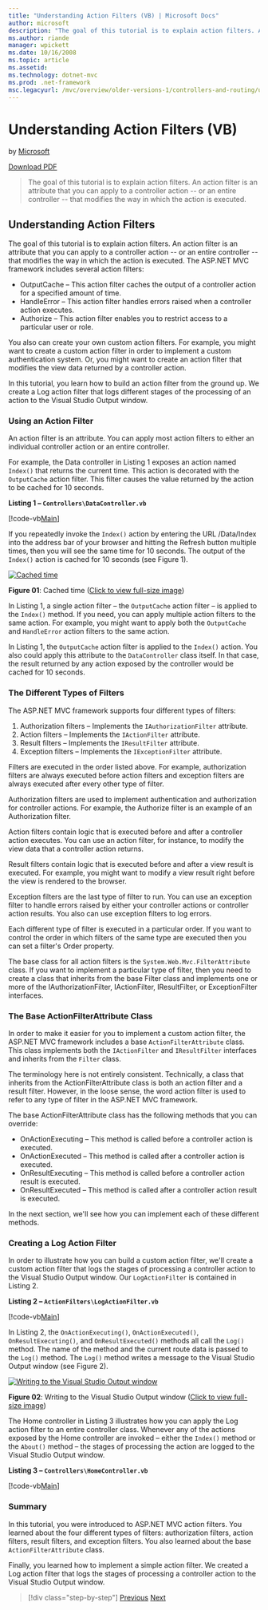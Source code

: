 ```yaml
---
title: "Understanding Action Filters (VB) | Microsoft Docs"
author: microsoft
description: "The goal of this tutorial is to explain action filters. An action filter is an attribute that you can apply to a controller action -- or an entire controller..."
ms.author: riande
manager: wpickett
ms.date: 10/16/2008
ms.topic: article
ms.assetid: 
ms.technology: dotnet-mvc
ms.prod: .net-framework
msc.legacyurl: /mvc/overview/older-versions-1/controllers-and-routing/understanding-action-filters-vb
---
```

Understanding Action Filters (VB)
====================
by [Microsoft](https://github.com/microsoft)

[Download PDF](http://download.microsoft.com/download/e/f/3/ef3f2ff6-7424-48f7-bdaa-180ef64c3490/ASPNET_MVC_Tutorial_14_VB.pdf)

> The goal of this tutorial is to explain action filters. An action filter is an attribute that you can apply to a controller action -- or an entire controller -- that modifies the way in which the action is executed.


## Understanding Action Filters

The goal of this tutorial is to explain action filters. An action filter is an attribute that you can apply to a controller action -- or an entire controller -- that modifies the way in which the action is executed. The ASP.NET MVC framework includes several action filters:

- OutputCache – This action filter caches the output of a controller action for a specified amount of time.
- HandleError – This action filter handles errors raised when a controller action executes.
- Authorize – This action filter enables you to restrict access to a particular user or role.

You also can create your own custom action filters. For example, you might want to create a custom action filter in order to implement a custom authentication system. Or, you might want to create an action filter that modifies the view data returned by a controller action.

In this tutorial, you learn how to build an action filter from the ground up. We create a Log action filter that logs different stages of the processing of an action to the Visual Studio Output window.

### Using an Action Filter

An action filter is an attribute. You can apply most action filters to either an individual controller action or an entire controller.

For example, the Data controller in Listing 1 exposes an action named `Index()` that returns the current time. This action is decorated with the `OutputCache` action filter. This filter causes the value returned by the action to be cached for 10 seconds.

**Listing 1 – `Controllers\DataController.vb`**

[!code-vb[Main](understanding-action-filters-vb/samples/sample1.vb)]

If you repeatedly invoke the `Index()` action by entering the URL /Data/Index into the address bar of your browser and hitting the Refresh button multiple times, then you will see the same time for 10 seconds. The output of the `Index()` action is cached for 10 seconds (see Figure 1).


[![Cached time](understanding-action-filters-vb/_static/image2.png)](understanding-action-filters-vb/_static/image1.png)

**Figure 01**: Cached time ([Click to view full-size image](understanding-action-filters-vb/_static/image3.png))


In Listing 1, a single action filter – the `OutputCache` action filter – is applied to the `Index()` method. If you need, you can apply multiple action filters to the same action. For example, you might want to apply both the `OutputCache` and `HandleError` action filters to the same action.

In Listing 1, the `OutputCache` action filter is applied to the `Index()` action. You also could apply this attribute to the `DataController` class itself. In that case, the result returned by any action exposed by the controller would be cached for 10 seconds.

### The Different Types of Filters

The ASP.NET MVC framework supports four different types of filters:

1. Authorization filters – Implements the `IAuthorizationFilter` attribute.
2. Action filters – Implements the `IActionFilter` attribute.
3. Result filters – Implements the `IResultFilter` attribute.
4. Exception filters – Implements the `IExceptionFilter` attribute.

Filters are executed in the order listed above. For example, authorization filters are always executed before action filters and exception filters are always executed after every other type of filter.

Authorization filters are used to implement authentication and authorization for controller actions. For example, the Authorize filter is an example of an Authorization filter.

Action filters contain logic that is executed before and after a controller action executes. You can use an action filter, for instance, to modify the view data that a controller action returns.

Result filters contain logic that is executed before and after a view result is executed. For example, you might want to modify a view result right before the view is rendered to the browser.

Exception filters are the last type of filter to run. You can use an exception filter to handle errors raised by either your controller actions or controller action results. You also can use exception filters to log errors.

Each different type of filter is executed in a particular order. If you want to control the order in which filters of the same type are executed then you can set a filter's Order property.

The base class for all action filters is the `System.Web.Mvc.FilterAttribute` class. If you want to implement a particular type of filter, then you need to create a class that inherits from the base Filter class and implements one or more of the IAuthorizationFilter, IActionFilter, IResultFilter, or ExceptionFilter interfaces.

### The Base ActionFilterAttribute Class

In order to make it easier for you to implement a custom action filter, the ASP.NET MVC framework includes a base `ActionFilterAttribute` class. This class implements both the `IActionFilter` and `IResultFilter` interfaces and inherits from the `Filter` class.

The terminology here is not entirely consistent. Technically, a class that inherits from the ActionFilterAttribute class is both an action filter and a result filter. However, in the loose sense, the word action filter is used to refer to any type of filter in the ASP.NET MVC framework.

The base ActionFilterAttribute class has the following methods that you can override:

- OnActionExecuting – This method is called before a controller action is executed.
- OnActionExecuted – This method is called after a controller action is executed.
- OnResultExecuting – This method is called before a controller action result is executed.
- OnResultExecuted – This method is called after a controller action result is executed.

In the next section, we'll see how you can implement each of these different methods.

### Creating a Log Action Filter

In order to illustrate how you can build a custom action filter, we'll create a custom action filter that logs the stages of processing a controller action to the Visual Studio Output window. Our `LogActionFilter` is contained in Listing 2.

**Listing 2 – `ActionFilters\LogActionFilter.vb`**

[!code-vb[Main](understanding-action-filters-vb/samples/sample2.vb)]

In Listing 2, the `OnActionExecuting()`, `OnActionExecuted()`, `OnResultExecuting()`, and `OnResultExecuted()` methods all call the `Log()` method. The name of the method and the current route data is passed to the `Log()` method. The `Log()` method writes a message to the Visual Studio Output window (see Figure 2).


[![Writing to the Visual Studio Output window](understanding-action-filters-vb/_static/image5.png)](understanding-action-filters-vb/_static/image4.png)

**Figure 02**: Writing to the Visual Studio Output window ([Click to view full-size image](understanding-action-filters-vb/_static/image6.png))


The Home controller in Listing 3 illustrates how you can apply the Log action filter to an entire controller class. Whenever any of the actions exposed by the Home controller are invoked – either the `Index()` method or the `About()` method – the stages of processing the action are logged to the Visual Studio Output window.

**Listing 3 – `Controllers\HomeController.vb`**

[!code-vb[Main](understanding-action-filters-vb/samples/sample3.vb)]

### Summary

In this tutorial, you were introduced to ASP.NET MVC action filters. You learned about the four different types of filters: authorization filters, action filters, result filters, and exception filters. You also learned about the base `ActionFilterAttribute` class.

Finally, you learned how to implement a simple action filter. We created a Log action filter that logs the stages of processing a controller action to the Visual Studio Output window.

>[!div class="step-by-step"]
[Previous](asp-net-mvc-routing-overview-vb.md)
[Next](improving-performance-with-output-caching-vb.md)